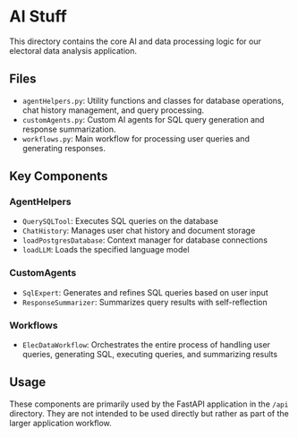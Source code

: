 # AI Stuff

This directory contains the core AI and data processing logic for our electoral data analysis application.

## Files

- `agentHelpers.py`: Utility functions and classes for database operations, chat history management, and query processing.
- `customAgents.py`: Custom AI agents for SQL query generation and response summarization.
- `workflows.py`: Main workflow for processing user queries and generating responses.

## Key Components

### AgentHelpers

- `QuerySQLTool`: Executes SQL queries on the database
- `ChatHistory`: Manages user chat history and document storage
- `loadPostgresDatabase`: Context manager for database connections
- `loadLLM`: Loads the specified language model

### CustomAgents

- `SqlExpert`: Generates and refines SQL queries based on user input
- `ResponseSummarizer`: Summarizes query results with self-reflection

### Workflows

- `ElecDataWorkflow`: Orchestrates the entire process of handling user queries, generating SQL, executing queries, and summarizing results

## Usage

These components are primarily used by the FastAPI application in the `/api` directory. They are not intended to be used directly but rather as part of the larger application workflow.
